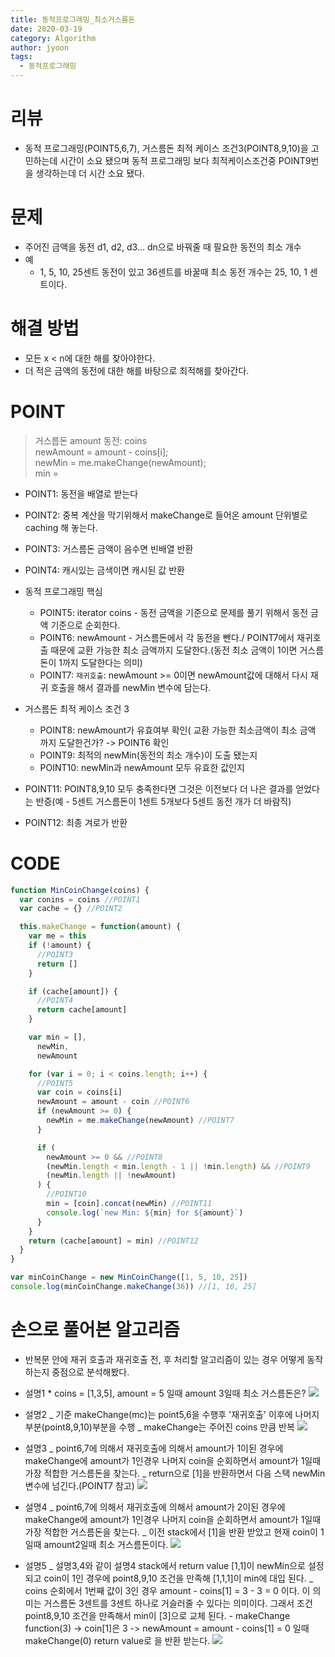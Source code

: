 ```yaml
---
title: 동적프로그래밍_최소거스름돈
date: 2020-03-19
category: Algorithm
author: jyoon
tags:
  - 동적프로그래밍
---
```


# 리뷰

- 동적 프로그래밍(POINT5,6,7), 거스름돈 최적 케이스 조건3(POINT8,9,10)을 고민하는데 시간이 소요 됐으며 동적 프로그래밍 보다 최적케이스조건중 POINT9번을 생각하는데 더 시간 소요 됐다.

# 문제

- 주어진 금액을 동전 d1, d2, d3... dn으로 바꿔줄 때 필요한 동전의 최소 개수
- 예
  - 1, 5, 10, 25센트 동전이 있고 36센트를 바꿀때 최소 동전 개수는 25, 10, 1 센트이다.

# 해결 방법

- 모든 x < n에 대한 해를 찾아야한다.
- 더 적은 금액의 동전에 대한 해를 바탕으로 최적해를 찾아간다.

# POINT

> 거스름돈 amount
> 동전: coins  
> newAmount = amount - coins[i];  
> newMin = me.makeChange(newAmount);  
> min =

- POINT1: 동전을 배열로 받는다
- POINT2: 중복 계산을 막기위해서 makeChange로 들어온 amount 단위별로 caching 해 놓는다.
- POINT3: 거스름돈 금액이 음수면 빈배열 반환
- POINT4: 캐시있는 금색이면 캐시된 값 반환

- 동적 프로그래밍 핵심

  - POINT5: iterator coins - 동전 금액을 기준으로 문제를 풀기 위해서 동전 금액 기준으로 순회한다.
  - POINT6: newAmount - 거스름돈에서 각 동전을 뺀다./ POINT7에서 재귀호출 때문에 교환 가능한 최소 금액까지 도달한다.(동전 최소 금액이 1이면 거스름돈이 1까지 도달한다는 의미)
  - POINT7: `재귀호출`: newAmount >= 0이면 newAmount값에 대해서 다시 재귀 호출을 해서 결과를 newMin 변수에 담는다.

- 거스름돈 최적 케이스 조건 3

  - POINT8: newAmount가 유효여부 확인( 교환 가능한 최소금액이 최소 금액 까지 도달한건가? -> POINT6 확인
  - POINT9: 최적의 newMin(동전의 최소 개수)이 도출 됐는지
  - POINT10: newMin과 newAmount 모두 유효한 값인지

- POINT11: POINT8,9,10 모두 충족한다면 그것은 이전보다 더 나은 결과를 얻었다는 반증(예 - 5센트 거스름돈이 1센트 5개보다 5센트 동전 개가 더 바람직)
- POINT12: 최종 겨로가 반환

# CODE

```js
function MinCoinChange(coins) {
  var conins = coins //POINT1
  var cache = {} //POINT2

  this.makeChange = function(amount) {
    var me = this
    if (!amount) {
      //POINT3
      return []
    }

    if (cache[amount]) {
      //POINT4
      return cache[amount]
    }

    var min = [],
      newMin,
      newAmount

    for (var i = 0; i < coins.length; i++) {
      //POINT5
      var coin = coins[i]
      newAmount = amount - coin //POINT6
      if (newAmount >= 0) {
        newMin = me.makeChange(newAmount) //POINT7
      }

      if (
        newAmount >= 0 && //POINT8
        (newMin.length < min.length - 1 || !min.length) && //POINT9
        (newMin.length || !newAmount)
      ) {
        //POINT10
        min = [coin].concat(newMin) //POINT11
        console.log(`new Min: ${min} for ${amount}`)
      }
    }
    return (cache[amount] = min) //POINT12
  }
}

var minCoinChange = new MinCoinChange([1, 5, 10, 25])
console.log(minCoinChange.makeChange(36)) //[1, 10, 25]
```

# 손으로 풀어본 알고리즘

- 반복문 안에 재귀 호출과 재귀호출 전, 후 처리할 알고리즘이 있는 경우 어떻게 동작하는지 중점으로 분석해봤다.

- 설명1 \* coins = [1,3,5], amount = 5 일때 amount 3일때 최소 거스름돈은?
  ![](./최소거스름돈_Stack기준_분석.jpg)

* 설명2
  _ 기준 makeChange(mc)는 point5,6을 수행후 '재귀호출' 이후에 나머지 부분(point8,9,10)부분을 수행
  _ makeChange는 주어진 coins 만큼 반복
  ![](./최소거스름돈_Stack기준_분석1.jpg)

* 설명3
  _ point6,7에 의해서 재귀호출에 의해서 amount가 1이된 경우에 makeChange에 amount가 1인경우 나머지 coin을 순회하면서 amount가 1일때 가장 적합한 거스름돈을 찾는다.
  _ return으로 [1]을 반환하면서 다음 스택 newMin 변수에 넘긴다.(POINT7 참고)
  ![](./최소거스름돈_Stack기준_분석2.jpg)

* 설명4
  _ point6,7에 의해서 재귀호출에 의해서 amount가 2이된 경우에 makeChange에 amount가 1인경우 나머지 coin을 순회하면서 amount가 1일때 가장 적합한 거스름돈을 찾는다.
  _ 이전 stack에서 [1]을 반환 받았고 현재 coin이 1일때 amount2일때 최소 거스름돈이다.
  ![](./최소거스름돈_Stack기준_분석3.jpg)

* 설명5
  _ 설명3,4와 같이 설명4 stack에서 return value [1,1]이 newMin으로 설정되고 coin이 1인 경우에 point8,9,10 조건을 만족해 [1,1,1]이 min에 대입 된다.
  _ coins 순회에서 1번째 값이 3인 경우 amount - coins[1] = 3 - 3 = 0 이다.
  이 의미는 거스름돈 3센트를 3센트 하나로 거슬러줄 수 있다는 의미이다. 그래서 조건 point8,9,10 조건을 만족해서 min이 [3]으로 교체 된다. - makeChange function(3) -> coin[1]은 3 -> newAmount = amount - coins[1] = 0 일때 makeChange(0) return value로 [](빈배열)을 반환 받는다.
  ![](./최소거스름돈_Stack기준_분석4.jpg)
